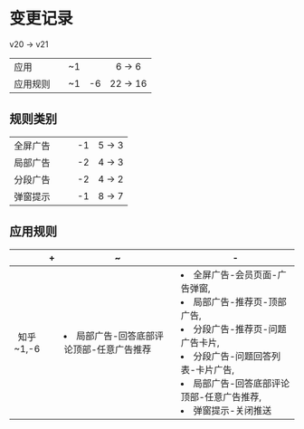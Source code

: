 # 变更记录

v20 -> v21

||||||
|-|:-:|:-:|:-:|:-:|
|应用||~1||6 -> 6|
|应用规则||~1|-6|22 -> 16|

## 规则类别

||||||
|-|:-:|:-:|:-:|:-:|
|全屏广告|||-1|5 -> 3|
|局部广告|||-2|4 -> 3|
|分段广告|||-2|4 -> 2|
|弹窗提示|||-1|8 -> 7|

## 应用规则

||+|~|-|
|:-:|-|-|-|
|知乎<br>~1,-6||<li>局部广告-回答底部评论顶部-任意广告推荐|<li>全屏广告-会员页面-广告弹窗,<li>局部广告-推荐页-顶部广告,<li>分段广告-推荐页-问题广告卡片,<li>分段广告-问题回答列表-卡片广告,<li>局部广告-回答底部评论顶部-任意广告推荐,<li>弹窗提示-关闭推送|
